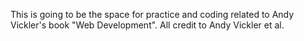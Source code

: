 This is going to be the space for practice and coding related to Andy Vickler's book "Web Development".
All credit to Andy Vickler et al.